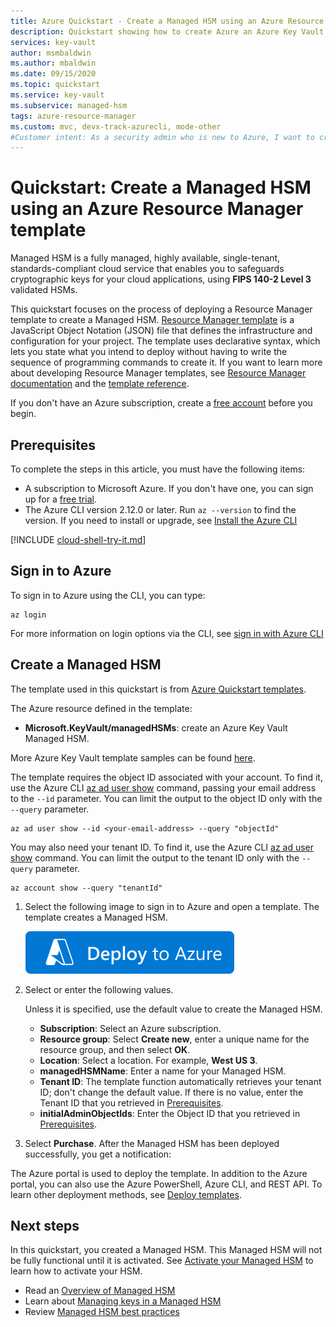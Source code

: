 ```yaml
---
title: Azure Quickstart - Create a Managed HSM using an Azure Resource Manager template
description: Quickstart showing how to create Azure an Azure Key Vault Managed HSM using Resource Manager template
services: key-vault
author: msmbaldwin
ms.author: mbaldwin
ms.date: 09/15/2020
ms.topic: quickstart
ms.service: key-vault
ms.subservice: managed-hsm
tags: azure-resource-manager
ms.custom: mvc, devx-track-azurecli, mode-other
#Customer intent: As a security admin who is new to Azure, I want to create a managed HSM using an Azure Resource Manager template.
---
```


# Quickstart: Create a Managed HSM using an Azure Resource Manager template

Managed HSM is a fully managed, highly available, single-tenant, standards-compliant cloud service that enables you to safeguards cryptographic keys for your cloud applications, using **FIPS 140-2 Level 3** validated HSMs.  

This quickstart focuses on the process of deploying a Resource Manager template to create a Managed HSM.  [Resource Manager template](../../azure-resource-manager/templates/overview.md) is a JavaScript Object Notation (JSON) file that defines the infrastructure and configuration for your project. The template uses declarative syntax, which lets you state what you intend to deploy without having to write the sequence of programming commands to create it. If you want to learn more about developing Resource Manager templates, see [Resource Manager documentation](../../azure-resource-manager/index.yml) and the [template reference](/azure/templates/microsoft.keyvault/allversions).

If you don't have an Azure subscription, create a [free account](https://azure.microsoft.com/free/?WT.mc_id=A261C142F) before you begin.

## Prerequisites

To complete the steps in this article, you must have the following items:

- A subscription to Microsoft Azure. If you don't have one, you can sign up for a [free trial](https://azure.microsoft.com/pricing/free-trial).
- The Azure CLI version 2.12.0 or later. Run `az --version` to find the version. If you need to install or upgrade, see [Install the Azure CLI]( /cli/azure/install-azure-cli)


[!INCLUDE [cloud-shell-try-it.md](../../../includes/cloud-shell-try-it.md)]

## Sign in to Azure

To sign in to Azure using the CLI, you can type:

```azurecli
az login
```

For more information on login options via the CLI, see [sign in with Azure CLI](/cli/azure/authenticate-azure-cli)

## Create a Managed HSM

The template used in this quickstart is from [Azure Quickstart templates](https://azure.microsoft.com/resources/templates/managed-hsm-create/).

The Azure resource defined in the template:

* **Microsoft.KeyVault/managedHSMs**: create an Azure Key Vault Managed HSM.

More Azure Key Vault template samples can be found [here](https://azure.microsoft.com/resources/templates/?resourceType=Microsoft.Keyvault).

The template requires the object ID associated with your account. To find it, use the Azure CLI [az ad user show](/cli/azure/ad/user#az-ad-user-show) command, passing your email address to the `--id` parameter. You can limit the output to the object ID only with the `--query` parameter.

```azurecli-interactive
az ad user show --id <your-email-address> --query "objectId"
```

You may also need your tenant ID. To find it, use the Azure CLI [az ad user show](/cli/azure/account#az-account-show) command. You can limit the output to the tenant ID only with the `--query` parameter.

 ```azurecli-interactive
 az account show --query "tenantId"
 ```

1. Select the following image to sign in to Azure and open a template. The template creates a Managed HSM.

    <a href="https://portal.azure.com/#create/Microsoft.Template/uri/https%3A%2F%2Fraw.githubusercontent.com%2FAzure%2Fazure-quickstart-templates%2F%2Fmaster%2Fquickstarts%2Fmicrosoft.keyvault%2Fmanaged-hsm-create%2Fazuredeploy.json"><img src="../media/deploy-to-azure.svg" alt="deploy to azure"/></a>

2. Select or enter the following values.

    Unless it is specified, use the default value to create the Managed HSM.

    - **Subscription**: Select an Azure subscription.
    - **Resource group**: Select **Create new**, enter a unique name for the resource group, and then select **OK**.
    - **Location**: Select a location. For example, **West US 3**.
    - **managedHSMName**: Enter a name for your Managed HSM.
    - **Tenant ID**: The template function automatically retrieves your tenant ID; don't change the default value.  If there is no value, enter the Tenant ID that you retrieved in [Prerequisites](#prerequisites).
    * **initialAdminObjectIds**: Enter the Object ID that you retrieved in [Prerequisites](#prerequisites).

3. Select **Purchase**. After the Managed HSM has been deployed successfully, you get a notification:

The Azure portal is used to deploy the template. In addition to the Azure portal, you can also use the Azure PowerShell, Azure CLI, and REST API. To learn other deployment methods, see [Deploy templates](../../azure-resource-manager/templates/deploy-powershell.md).

## Next steps

In this quickstart, you created a Managed HSM. This Managed HSM will not be fully functional until it is activated. See [Activate your Managed HSM](quick-create-cli.md#activate-your-managed-hsm) to learn how to activate your HSM.

- Read an [Overview of Managed HSM](overview.md)
- Learn about [Managing keys in a Managed HSM](key-management.md)
- Review [Managed HSM best practices](best-practices.md)
